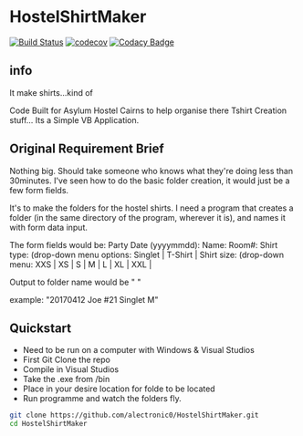 # HostelShirtMaker
[![Build Status](https://travis-ci.org/alectronic0/HostelShirtMaker.svg?branch=master)](https://travis-ci.org/alectronic0/HostelShirtMaker)
[![codecov](https://codecov.io/gh/alectronic0/HostelShirtMaker/branch/master/graph/badge.svg)](https://codecov.io/gh/alectronic0/HostelShirtMaker)
[![Codacy Badge](https://api.codacy.com/project/badge/Grade/127b38168e5343f2b858221b6455977a)](https://www.codacy.com/app/alectronic0/HostelShirtMaker)
## info
It make shirts...kind of

Code Built for Asylum Hostel Cairns to help organise there Tshirt Creation stuff...
Its a Simple VB Application.

## Original Requirement Brief
Nothing big. Should take someone who knows what they're doing less than 30minutes. I've seen how to do the basic folder creation, it would just be a few form fields.

It's to make the folders for the hostel shirts. I need a program that creates a folder (in the same directory of the program, wherever it is), and names it with form data input.

The form fields would be:
Party Date (yyyymmdd):
Name:
Room#:
Shirt type: (drop-down menu options: Singlet | T-Shirt |
Shirt size: (drop-down menu: XXS | XS | S | M | L | XL | XXL |

Output to folder name would be "<PartyDate> <Name> <Room> <ShirtType> <Size>"

example: "20170412 Joe #21 Singlet M"

## Quickstart
- Need to be run on a computer with Windows & Visual Studios 
- First Git Clone the repo
- Compile in Visual Studios
- Take the .exe from /bin
- Place in your desire location for folde to be located
- Run programme and watch the folders fly.

```bash
git clone https://github.com/alectronic0/HostelShirtMaker.git
cd HostelShirtMaker
```
